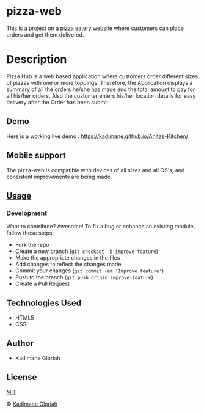 # pizza-web
This is a project on a pizza eatery website where customers can place orders and get them  delivered.
# Description
Pizza Hub is a web based application where customers order different sizes of pizzas with one or more toppings. 
Therefore, the Application displays a summary of all the orders he/she has made and the total amount to pay for all his/her orders. 
Also  the customer enters his/her location details for easy delivery after the Order has been submit.
## Demo
Here is a working live demo :  https://kadimane.github.io/Anitas-Kitchen/

## Mobile support
The pizza-web is compatible with devices of all sizes and all OS's, and consistent improvements are being made.

## [Usage](https://kadimane.github.io/Anitas-Kitchen/)
### Development

Want to contribute? Awesome!
To fix a bug or enhance an existing module, follow these steps:
- Fork the repo
- Create a new branch (`git checkout -b improve-feature`)
- Make the appropriate changes in the files
- Add changes to reflect the changes made
- Commit your changes (`git commit -am 'Improve feature'`)
- Push to the branch (`git push origin improve-feature`)
- Create a Pull Request
## Technologies Used
* HTML5
* CSS


## Author
- Kadimane Gloriah

## License 
[MIT](https://github.com/kadimane/Anitas-Kitchen/blob/master/LICENSE.md)

 © [Kadimane Gloriah](https://github.com/kadimane)
 
